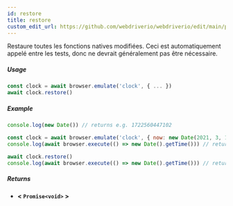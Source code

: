 ```yaml
---
id: restore
title: restore
custom_edit_url: https://github.com/webdriverio/webdriverio/edit/main/packages/webdriverio/src/commands/clock/restore.ts
---
```


Restaure toutes les fonctions natives modifiées. Ceci est automatiquement appelé entre les tests, donc ne devrait généralement pas être nécessaire.

##### Usage

```js
const clock = await browser.emulate('clock', { ... })
await clock.restore()
```

##### Example

```js title="restore.js"
console.log(new Date()) // returns e.g. 1722560447102

const clock = await browser.emulate('clock', { now: new Date(2021, 3, 14) })
console.log(await browser.execute(() => new Date().getTime())) // returns 1618383600000

await clock.restore()
console.log(await browser.execute(() => new Date().getTime())) // returns 1722560447102
```

##### Returns

- **&lt; `Promise<void>` &gt;**